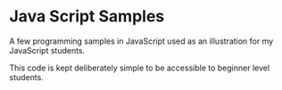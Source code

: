 # Java Script Samples
A few programming samples in JavaScript used as an illustration for my JavaScript students.

This code is kept deliberately simple to be accessible to beginner level students. 
